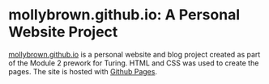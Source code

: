 # mollybrown.github.io: A Personal Website Project

[mollybrown.github.io](https://mollybrown.github.io) is a personal website and blog project created as part of the Module 2 prework for Turing. HTML and CSS was used to create the pages. The site is hosted with [Github Pages](https://pages.github.com/). 
